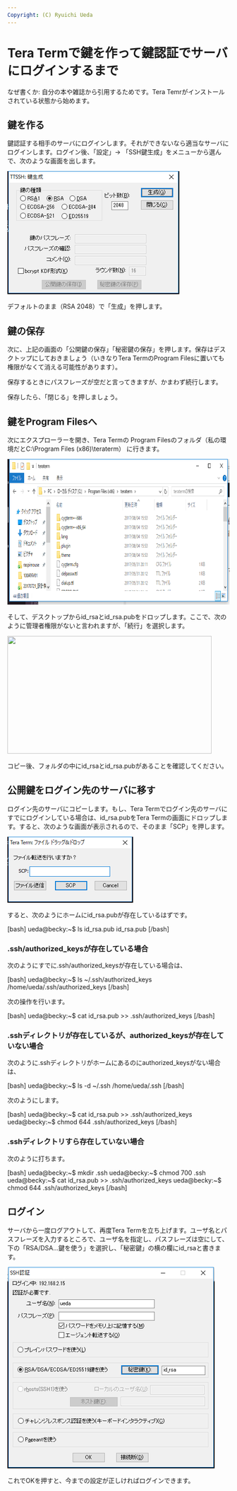 ```yaml
---
Copyright: (C) Ryuichi Ueda
---
```



# Tera Termで鍵を作って鍵認証でサーバにログインするまで
なぜ書くか: 自分の本や雑誌から引用するためです。Tera Temrがインストールされている状態から始めます。

<h2>鍵を作る</h2>

鍵認証する相手のサーバにログインします。それができないなら適当なサーバにログインします。ログイン後、「設定」-> 「SSH鍵生成」をメニューから選んで、次のような画面を出します。

<a href="ece5e3c67cdc910e2fd09b11b8561d14.png"><img src="ece5e3c67cdc910e2fd09b11b8561d14.png" alt="" width="390" height="278" class="aligncenter size-full wp-image-10090" /></a>

デフォルトのまま（RSA 2048）で「生成」を押します。

<h2>鍵の保存</h2>

次に、上記の画面の「公開鍵の保存」「秘密鍵の保存」を押します。保存はデスクトップにしておきましょう（いきなりTera TermのProgram Filesに置いても権限がなくて消える可能性があります）。

保存するときにパスフレーズが空だと言ってきますが、かまわず続行します。

保存したら、「閉じる」を押しましょう。


<h2>鍵をProgram Filesへ</h2>

次にエクスプローラーを開き、Tera Termの
Program Filesのフォルダ（私の環境だとC:\\Program Files (x86)\\teraterm）
に行きます。

<a href="d2fc52ae6bc4cef25d2917f596786adf.png"><img src="d2fc52ae6bc4cef25d2917f596786adf.png" alt="" width="846" height="329" class="aligncenter size-full wp-image-10095" /></a>

そして、デスクトップからid_rsaとid_rsa.pubをドロップします。ここで、次のように管理者権限がないと言われますが、「続行」を選択します。

<a href="5371018eab33b30210a8ccbcefee13ab.png"><img src="/wp-content/uploads/2017/08/5371018eab33b30210a8ccbcefee13ab.png" alt="" width="463" height="266" class="aligncenter size-full wp-image-10093" /></a>

コピー後、フォルダの中にid_rsaとid_rsa.pubがあることを確認してください。

<h2>公開鍵をログイン先のサーバに移す</h2>

ログイン先のサーバにコピーします。もし、Tera Termでログイン先のサーバにすでにログインしている場合は、id_rsa.pubをTera Termの画面にドロップします。すると、次のような画面が表示されるので、そのまま「SCP」を押します。


<a href="894e551434ac7cefd8bb55f0ac72d090.png"><img src="894e551434ac7cefd8bb55f0ac72d090.png" alt="" width="285" height="149" class="aligncenter size-full wp-image-10097" /></a>

すると、次のようにホームにid_rsa.pubが存在しているはずです。

[bash]
ueda\@becky:~$ ls id_rsa.pub
id_rsa.pub
[/bash]

<h3>.ssh/authorized_keysが存在している場合</h3>

次のようにすでに.ssh/authorized_keysが存在している場合は、

[bash]
ueda\@becky:~$ ls ~/.ssh/authorized_keys
/home/ueda/.ssh/authorized_keys
[/bash]

次の操作を行います。

[bash]
ueda\@becky:~$ cat id_rsa.pub &gt;&gt; .ssh/authorized_keys
[/bash]

<h3>.sshディレクトリが存在しているが、authorized_keysが存在していない場合</h3>

次のように.sshディレクトリがホームにあるのにauthorized_keysがない場合は、

[bash]
ueda\@becky:~$ ls -d ~/.ssh
/home/ueda/.ssh
[/bash]

次のようにします。

[bash]
ueda\@becky:~$ cat id_rsa.pub &gt;&gt; .ssh/authorized_keys
ueda\@becky:~$ chmod 644 .ssh/authorized_keys
[/bash]


<h3>.sshディレクトリすら存在していない場合</h3>

次のように打ちます。

[bash]
ueda\@becky:~$ mkdir .ssh
ueda\@becky:~$ chmod 700 .ssh
ueda\@becky:~$ cat id_rsa.pub &gt;&gt; .ssh/authorized_keys
ueda\@becky:~$ chmod 644 .ssh/authorized_keys
[/bash]

<h2>ログイン</h2>

サーバから一度ログアウトして、再度Tera Termを立ち上げます。ユーザ名とパスフレーズを入力するところで、ユーザ名を指定し、パスフレーズは空にして、下の「RSA/DSA...鍵を使う」を選択し、「秘密鍵」の横の欄にid_rsaと書きます。

<a href="397d43e449d295268c47d7ecd2498544.png"><img src="397d43e449d295268c47d7ecd2498544.png" alt="" width="470" height="455" class="aligncenter size-full wp-image-10101" /></a>

これでOKを押すと、今までの設定が正しければログインできます。
